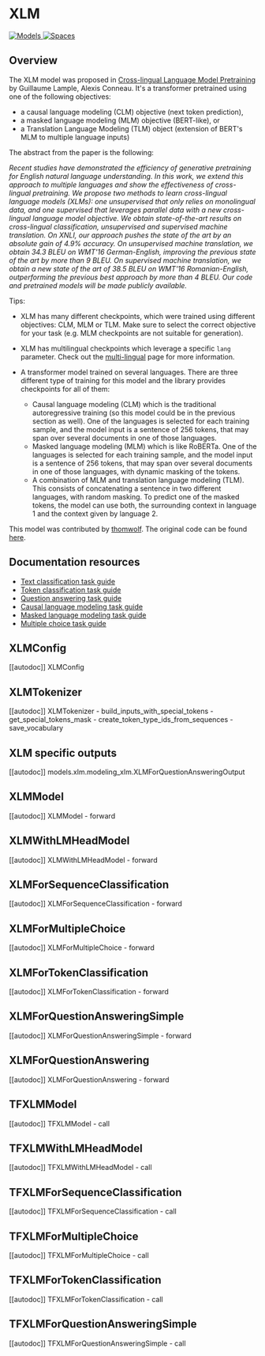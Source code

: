 <!--Copyright 2020 The HuggingFace Team. All rights reserved.

Licensed under the Apache License, Version 2.0 (the "License"); you may not use this file except in compliance with
the License. You may obtain a copy of the License at

http://www.apache.org/licenses/LICENSE-2.0

Unless required by applicable law or agreed to in writing, software distributed under the License is distributed on
an "AS IS" BASIS, WITHOUT WARRANTIES OR CONDITIONS OF ANY KIND, either express or implied. See the License for the
specific language governing permissions and limitations under the License.

⚠️ Note that this file is in Markdown but contain specific syntax for our doc-builder (similar to MDX) that may not be
rendered properly in your Markdown viewer.

-->

# XLM

<div class="flex flex-wrap space-x-1">
<a href="https://huggingface.co/models?filter=xlm">
<img alt="Models" src="https://img.shields.io/badge/All_model_pages-xlm-blueviolet">
</a>
<a href="https://huggingface.co/spaces/docs-demos/xlm-mlm-en-2048">
<img alt="Spaces" src="https://img.shields.io/badge/%F0%9F%A4%97%20Hugging%20Face-Spaces-blue">
</a>
</div>

## Overview

The XLM model was proposed in [Cross-lingual Language Model Pretraining](https://arxiv.org/abs/1901.07291) by
Guillaume Lample, Alexis Conneau. It's a transformer pretrained using one of the following objectives:

- a causal language modeling (CLM) objective (next token prediction),
- a masked language modeling (MLM) objective (BERT-like), or
- a Translation Language Modeling (TLM) object (extension of BERT's MLM to multiple language inputs)

The abstract from the paper is the following:

*Recent studies have demonstrated the efficiency of generative pretraining for English natural language understanding.
In this work, we extend this approach to multiple languages and show the effectiveness of cross-lingual pretraining. We
propose two methods to learn cross-lingual language models (XLMs): one unsupervised that only relies on monolingual
data, and one supervised that leverages parallel data with a new cross-lingual language model objective. We obtain
state-of-the-art results on cross-lingual classification, unsupervised and supervised machine translation. On XNLI, our
approach pushes the state of the art by an absolute gain of 4.9% accuracy. On unsupervised machine translation, we
obtain 34.3 BLEU on WMT'16 German-English, improving the previous state of the art by more than 9 BLEU. On supervised
machine translation, we obtain a new state of the art of 38.5 BLEU on WMT'16 Romanian-English, outperforming the
previous best approach by more than 4 BLEU. Our code and pretrained models will be made publicly available.*

Tips:

- XLM has many different checkpoints, which were trained using different objectives: CLM, MLM or TLM. Make sure to
  select the correct objective for your task (e.g. MLM checkpoints are not suitable for generation).
- XLM has multilingual checkpoints which leverage a specific `lang` parameter. Check out the [multi-lingual](../multilingual) page for more information.
- A transformer model trained on several languages. There are three different type of training for this model and the library provides checkpoints for all of them:

    * Causal language modeling (CLM) which is the traditional autoregressive training (so this model could be in the previous section as well). One of the languages is selected for each training sample, and the model input is a sentence of 256 tokens, that may span over several documents in one of those languages.
    * Masked language modeling (MLM) which is like RoBERTa. One of the languages is selected for each training sample, and the model input is a sentence of 256 tokens, that may span over several documents in one of those languages, with dynamic masking of the tokens.
    * A combination of MLM and translation language modeling (TLM). This consists of concatenating a sentence in two different languages, with random masking. To predict one of the masked tokens, the model can use both, the surrounding context in language 1 and the context given by language 2.

This model was contributed by [thomwolf](https://huggingface.co/thomwolf). The original code can be found [here](https://github.com/facebookresearch/XLM/).

## Documentation resources

- [Text classification task guide](../tasks/sequence_classification)
- [Token classification task guide](../tasks/token_classification)
- [Question answering task guide](../tasks/question_answering)
- [Causal language modeling task guide](../tasks/language_modeling)
- [Masked language modeling task guide](../tasks/masked_language_modeling)
- [Multiple choice task guide](../tasks/multiple_choice)

## XLMConfig

[[autodoc]] XLMConfig

## XLMTokenizer

[[autodoc]] XLMTokenizer
    - build_inputs_with_special_tokens
    - get_special_tokens_mask
    - create_token_type_ids_from_sequences
    - save_vocabulary

## XLM specific outputs

[[autodoc]] models.xlm.modeling_xlm.XLMForQuestionAnsweringOutput

## XLMModel

[[autodoc]] XLMModel
    - forward

## XLMWithLMHeadModel

[[autodoc]] XLMWithLMHeadModel
    - forward

## XLMForSequenceClassification

[[autodoc]] XLMForSequenceClassification
    - forward

## XLMForMultipleChoice

[[autodoc]] XLMForMultipleChoice
    - forward

## XLMForTokenClassification

[[autodoc]] XLMForTokenClassification
    - forward

## XLMForQuestionAnsweringSimple

[[autodoc]] XLMForQuestionAnsweringSimple
    - forward

## XLMForQuestionAnswering

[[autodoc]] XLMForQuestionAnswering
    - forward

## TFXLMModel

[[autodoc]] TFXLMModel
    - call

## TFXLMWithLMHeadModel

[[autodoc]] TFXLMWithLMHeadModel
    - call

## TFXLMForSequenceClassification

[[autodoc]] TFXLMForSequenceClassification
    - call

## TFXLMForMultipleChoice

[[autodoc]] TFXLMForMultipleChoice
    - call

## TFXLMForTokenClassification

[[autodoc]] TFXLMForTokenClassification
    - call

## TFXLMForQuestionAnsweringSimple

[[autodoc]] TFXLMForQuestionAnsweringSimple
    - call
